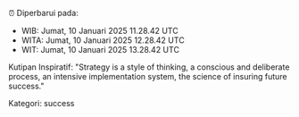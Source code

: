 ⏰ Diperbarui pada:
- WIB: Jumat, 10 Januari 2025 11.28.42 UTC
- WITA: Jumat, 10 Januari 2025 12.28.42 UTC
- WIT: Jumat, 10 Januari 2025 13.28.42 UTC

Kutipan Inspiratif:
"Strategy is a style of thinking, a conscious and deliberate process, an intensive implementation system, the science of insuring future success."


Kategori: success

